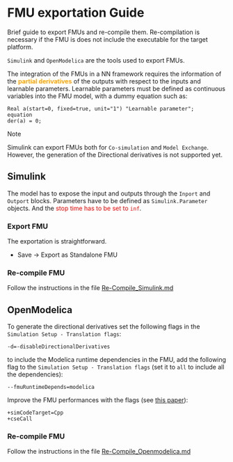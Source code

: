 <!-- - - - - - - - -
# STYLE
- - - - - - - - -->
<style>
o { color: Orange }
b { color: DodgerBlue }
r { color: Red }
</style>

# FMU exportation Guide

Brief guide to export FMUs and re-compile them. Re-compilation is necessary if the FMU is does not include the executable for the target platform.

`Simulink` and `OpenModelica` are the tools used to export FMUs.

The integration of the FMUs in a NN framework requires the information of the <o>**partial derivatives**</o> of the outputs with respect to the inputs and learnable parameters. Learnable parameters must be defined as continuous variables into the FMU model, with a dummy equation such as:
```modelica
Real a(start=0, fixed=true, unit="1") "Learnable parameter";
equation
der(a) = 0;
```

> [!NOTE]
Simulink can export FMUs both for `Co-simulation` and `Model Exchange`. However, the generation of the Directional derivatives is not supported yet.

## Simulink
The model has to expose the input and outputs through the `Inport` and `Outport` blocks. Parameters have to be defined as `Simulink.Parameter` objects. And the <r>stop time has to be set to `inf`</r>.

### Export FMU
The exportation is straightforward.
-  Save -> Export as Standalone FMU

### Re-compile FMU
Follow the instructions in the file [Re-Compile_Simulink.md](./Re-Compile_Simulink.md)

## OpenModelica
To generate the directional derivatives set the following flags in the `Simulation Setup - Translation flags`:
```
-d=-disableDirectionalDerivatives
```

to include the Modelica runtime dependencies in the FMU, add the following flag to the `Simulation Setup - Translation flags`
(set it to ```all``` to include all the dependencies):
```
--fmuRuntimeDepends=modelica
```

Improve the FMU performances with the flags (see [this paper](https://2015.international.conference.modelica.org/proceedings/html/submissions/ecp15118339_FrankeWaltherWorschechBraunBachmann.pdf)):
```
+simCodeTarget=Cpp
+cseCall
```

### Re-compile FMU
Follow the instructions in the file [Re-Compile_Openmodelica.md](./Re-Compile_Openmodelica.md)